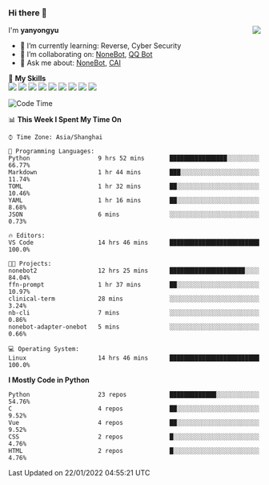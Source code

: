 ### Hi there 👋

<a href="#">
  <img align="right" src="https://github-readme-stats.vercel.app/api?username=yanyongyu&count_private=true&show_icons=true&bg_color=15,f2f7fd,E0EAFC" />
</a>

I'm **yanyongyu**

- 🌱 I’m currently learning: Reverse, Cyber Security
- 👯 I’m collaborating on: [NoneBot](https://github.com/nonebot), [QQ Bot](https://github.com/Mrs4s/go-cqhttp)
- 💬 Ask me about: [NoneBot](https://github.com/nonebot), [CAI](https://github.com/cscs181/CAI)

🌟 **My Skills**  
![](https://img.shields.io/badge/-Python-3e74a2?style=flat-square&logo=Python&logoColor=fff)
![](https://img.shields.io/badge/-Node.js-339933?style=flat-square&logo=Node.js&logoColor=fff)
![](https://img.shields.io/badge/-Vue-4fc08d?style=flat-square&logo=Vue.js&logoColor=fff)
![](https://img.shields.io/badge/-React-2d98ce?style=flat-square&logo=React&logoColor=fff)
![](https://img.shields.io/badge/-Docker-2496ED?style=flat-square&logo=Docker&logoColor=fff)
![](https://img.shields.io/badge/-Linux-000000?style=flat-square&logo=Linux&logoColor=fff)
![](https://img.shields.io/badge/-MySQL-4479A1?style=flat-square&logo=MySQL&logoColor=fff)
![](https://img.shields.io/badge/-Redis-DC382D?style=flat-square&logo=Redis&logoColor=fff)
![](https://img.shields.io/badge/-MongoDB-47A248?style=flat-square&logo=MongoDB&logoColor=fff)

<!--START_SECTION:waka-->
![Code Time](http://img.shields.io/badge/Code%20Time-2%2C040%20hrs%2057%20mins-blue)

📊 **This Week I Spent My Time On** 

```text
⌚︎ Time Zone: Asia/Shanghai

💬 Programming Languages: 
Python                   9 hrs 52 mins       ████████████████░░░░░░░░░   66.77% 
Markdown                 1 hr 44 mins        ███░░░░░░░░░░░░░░░░░░░░░░   11.74% 
TOML                     1 hr 32 mins        ██░░░░░░░░░░░░░░░░░░░░░░░   10.46% 
YAML                     1 hr 16 mins        ██░░░░░░░░░░░░░░░░░░░░░░░   8.68% 
JSON                     6 mins              ░░░░░░░░░░░░░░░░░░░░░░░░░   0.73%

🔥 Editors: 
VS Code                  14 hrs 46 mins      █████████████████████████   100.0%

🐱‍💻 Projects: 
nonebot2                 12 hrs 25 mins      █████████████████████░░░░   84.04% 
ffn-prompt               1 hr 37 mins        ██░░░░░░░░░░░░░░░░░░░░░░░   10.97% 
clinical-term            28 mins             ░░░░░░░░░░░░░░░░░░░░░░░░░   3.24% 
nb-cli                   7 mins              ░░░░░░░░░░░░░░░░░░░░░░░░░   0.86% 
nonebot-adapter-onebot   5 mins              ░░░░░░░░░░░░░░░░░░░░░░░░░   0.66%

💻 Operating System: 
Linux                    14 hrs 46 mins      █████████████████████████   100.0%

```

**I Mostly Code in Python** 

```text
Python                   23 repos            █████████████░░░░░░░░░░░░   54.76% 
C                        4 repos             ██░░░░░░░░░░░░░░░░░░░░░░░   9.52% 
Vue                      4 repos             ██░░░░░░░░░░░░░░░░░░░░░░░   9.52% 
CSS                      2 repos             █░░░░░░░░░░░░░░░░░░░░░░░░   4.76% 
HTML                     2 repos             █░░░░░░░░░░░░░░░░░░░░░░░░   4.76%

```



 Last Updated on 22/01/2022 04:55:21 UTC
<!--END_SECTION:waka-->
